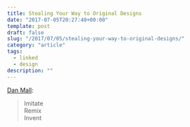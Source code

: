 ```yaml
---
title: Stealing Your Way to Original Designs
date: "2017-07-05T20:27:40+00:00"
template: post
draft: false
slug: "/2017/07/05/stealing-your-way-to-original-designs/"
category: "article"
tags:
  - linked
  - design
description: ""
---
```


[Dan Mall](http://danmall.me/articles/stealing-your-way-to-original-designs/):

>Imitate<br>
>Remix<br>
>Invent